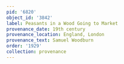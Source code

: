 ```yaml
---
pid: '6820'
object_id: '3842'
label: Peasants in a Wood Going to Market
provenance_date: 19th century
provenance_location: England, London
provenance_text: Samuel Woodburn
order: '1929'
collection: provenance
---
```

